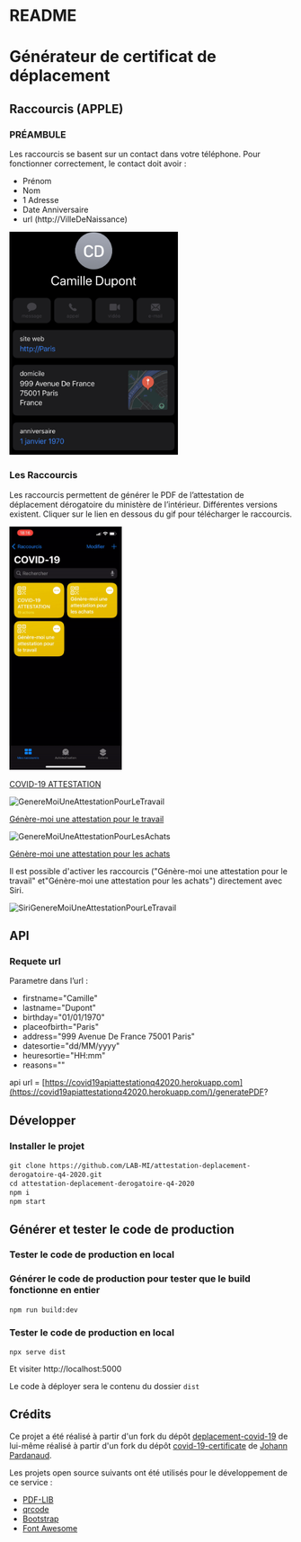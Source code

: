 # README

# Générateur de certificat de déplacement

## Raccourcis (APPLE)

### PRÉAMBULE

Les raccourcis se basent sur un contact dans votre téléphone. Pour fonctionner correctement, le contact doit avoir :

- Prénom
- Nom
- 1 Adresse
- Date Anniversaire
- url (http://VilleDeNaissance)

<img width="300" alt="exempleContact" src="imgREADME/exempleContact.jpg">

### Les Raccourcis

Les raccourcis permettent de générer le PDF de l’attestation de déplacement dérogatoire du ministère de l’intérieur. Différentes versions existent. Cliquer sur le lien en dessous du gif pour télécharger le raccourcis.

<img width="200" alt="covid19Attestation" src="imgREADME/covid19Attestation.gif">

[COVID-19 ATTESTATION](https://www.icloud.com/shortcuts/041144d8623d41d39fcb4d4a2ff05be7)


<img width="200" alt="GenereMoiUneAttestationPourLeTravail" src="imgREADME/GenereMoiUneAttestationPourLeTravail.gif">

[Génère-moi une attestation pour le travail](https://www.icloud.com/shortcuts/574d2abec8364ce8826856a0ae574df4)

<img width="200" alt="GenereMoiUneAttestationPourLesAchats" src="imgREADME/GenereMoiUneAttestationPourLesAchats.gif">

[Génère-moi une attestation pour les achats](https://www.icloud.com/shortcuts/d92a0e4abb6945b1925fa741ff510de1)

Il est possible d'activer les raccourcis ("Génère-moi une attestation pour le travail" et"Génère-moi une attestation pour les achats") directement avec Siri.

<img width="260" alt="SiriGenereMoiUneAttestationPourLeTravail" src="imgREADME/SiriGenereMoiUneAttestationPourLeTravail.gif">



## API

### Requete url

Parametre dans l’url :

- firstname="Camille"
- lastname="Dupont"
- birthday="01/01/1970"
- placeofbirth="Paris"
- address="999 Avenue De France 75001 Paris"
- datesortie="dd/MM/yyyy"
- heuresortie="HH:mm"
- reasons=""

api url = [https://covid19apiattestationq42020.herokuapp.com](https://covid19apiattestationq42020.herokuapp.com/)/generatePDF?



## Développer

### Installer le projet

```
git clone https://github.com/LAB-MI/attestation-deplacement-derogatoire-q4-2020.git
cd attestation-deplacement-derogatoire-q4-2020
npm i
npm start
```

## Générer et tester le code de production

### Tester le code de production en local

### Générer le code de production pour tester que le build fonctionne en entier

```
npm run build:dev
```

### Tester le code de production en local

```
npx serve dist
```

Et visiter http://localhost:5000

Le code à déployer sera le contenu du dossier `dist`

## Crédits

Ce projet a été réalisé à partir d'un fork du dépôt [deplacement-covid-19](https://github.com/nesk/deplacement-covid-19) de lui-même réalisé à partir d'un fork du dépôt [covid-19-certificate](https://github.com/nesk/covid-19-certificate) de [Johann Pardanaud](https://github.com/nesk).

Les projets open source suivants ont été utilisés pour le développement de ce service :

- [PDF-LIB](https://pdf-lib.js.org/)
- [qrcode](https://github.com/soldair/node-qrcode)
- [Bootstrap](https://getbootstrap.com/)
- [Font Awesome](https://fontawesome.com/license)